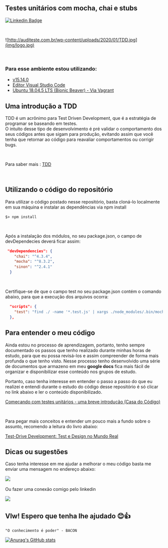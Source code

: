 ## Testes unitários com mocha, chai e stubs 
[![Linkedin Badge](https://img.shields.io/badge/-LinkedIn-blue?style=flat-square&logo=Linkedin&logoColor=white&link=https://www.linkedin.com/in/felipefialho)](https://www.linkedin.com/in/crystyan-santos-56a3943b/)

<br />

![http://auditeste.com.br/wp-content/uploads/2020/01/TDD.jpg](img/logo.jpg)
<br />
<br />
<br />

### Para esse ambiente estou utilizando: 
- [v15.14.0](https://nodejs.org/en/)
- [Editor Visual Studio Code](https://code.visualstudio.com)
- [Ubuntu 18.04.5 LTS (Bionic Beaver) - Via Vagrant](https://www.vagrantup.com/downloads)


## Uma introdução a TDD

TDD é um acrônimo para Test Driven Development, que é a estratégia de programar se baseando em testes. 
<br />
O intuito desse tipo de desenvolvimento é pré validar o comportamento dos seus códigos antes que sigam para produção, evitando assim que você tenha que retornar ao código para reavaliar comportamentos ou corrigir bugs. 

<br>

Para saber mais : [TDD](https://pt.wikipedia.org/wiki/Test-driven_development)


<br>

## Utilizando o código do repositório

Para utilizar o código postado nesse repositório, basta cloná-lo localmente em sua máquina e instalar as dependências via npm install 

````npm
$> npm install 
````

<br>

Após a instalação dos módulos, no seu package.json, o campo de devDependecies deverá ficar assim: 

```json
 "devDependencies": {
    "chai": "^4.3.4",
    "mocha": "^8.3.2",
    "sinon": "^2.4.1"
  }
``` 

<br>

Certifique-se de que o campo test no seu package.json contém o comando abaixo, para que a execução dos arquivos ocorra:

```json
  "scripts": {
    "test": "find ./ -name '*.test.js' | xargs ./node_modules/.bin/mocha --reporter spec"
  },
```

## Para entender o meu código 

Ainda estou no processo de aprendizagem, portanto, tenho sempre documentado os passos que tenho realizado durante minhas horas de estudo, para que eu possa revisá-los e assim compreender de forma mais profunda o que tenho visto. Nesse processo tenho desenvolvido uma série de documentos que armazeno em meu <strong>google docs</strong> fica mais fácil de organizar e disponibilizar esse conteúdo nos grupos de estudo. 
<br>

Portanto, caso tenha interesse em entender o passo a passo do que eu realizei e entendi durante o estudo do código desse repositório é só clicar no link abaixo e ler o conteúdo disponibilizado. 

[Começando com testes unitários - uma breve introdução (Casa do Código)](https://docs.google.com/document/d/15Z96swkEcBqQyyGtkORWeWjGFZNvu7Iqcwr2_pdy2R4/edit?usp=sharing)

<br>

Para pegar mais conceitos e entender um pouco mais a fundo sobre o assunto, recomendo a leitura do livro abaixo: 

[Test-Drive Development: Test e Design no Mundo Real](https://www.amazon.com.br/Test-Driven-Development-Teste-Design-Mundo-ebook/dp/B00WKMN24W/ref=asc_df_B00WKMN24W/?tag=googleshopp00-20&linkCode=df0&hvadid=379793917328&hvpos=&hvnetw=g&hvrand=5800426753909250048&hvpone=&hvptwo=&hvqmt=&hvdev=c&hvdvcmdl=&hvlocint=&hvlocphy=1001655&hvtargid=pla-814181988141&psc=1)


## Dicas ou sugestões 
Caso tenha interesse em me ajudar a melhorar o meu código  basta me enviar uma mensagem no endereço abaixo:


 <a href="mailto:cryssantos9@hotmail.com">
 <img src="https://img.shields.io/badge/Microsoft_Outlook-0078D4?style=for-the-badge&logo=microsoft-outlook&logoColor=white"
 />
 </a>

 Ou fazer uma conexão comigo pelo linkedin 

  <a href="https://www.linkedin.com/in/crystyan-santos-56a3943b">
 <img src="https://img.shields.io/badge/LinkedIn-0077B5?style=for-the-badge&logo=linkedin&logoColor=white"
 />
 </a>

## Vlw! Espero que tenha lhe ajudado 😊👍 

```
"O conhecimento é poder" - BACON 
```

[![Anurag's GitHub stats](https://github-readme-stats.vercel.app/api?username=CrystyanSantos9)](https://github.com/CrystyanSantos9/github-readme-stats)

